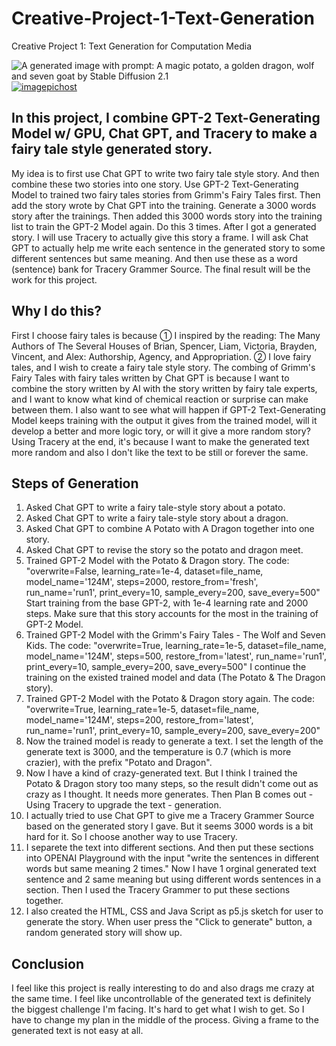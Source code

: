 # Creative-Project-1-Text-Generation
Creative Project 1: Text Generation for Computation Media

![A generated image with prompt: A magic potato, a golden dragon, wolf and seven goat by Stable Diffusion 2.1](https://ibb.co/DVJmtnT)
<a href="https://ibb.co/DVJmtnT"><img src="https://i.ibb.co/ngG4bSt/image.jpg" alt="image">pichost</a><br />

## In this project, I combine GPT-2 Text-Generating Model w/ GPU, Chat GPT, and Tracery to make a fairy tale style generated story.
My idea is to first use Chat GPT to write two fairy tale style story. And then combine these two stories into one story. 
Use GPT-2 Text-Generating Model to trained two fairy tales stories from Grimm's Fairy Tales first. Then add the story wrote by Chat GPT into the training. Generate a 3000 words story after the trainings. Then added this 3000 words story into the training list to train the GPT-2 Model again. Do this 3 times. 
After I got a generated story. I will use Tracery to actually give this story a frame. I will ask Chat GPT to actually help me write each sentence in the generated story to some different sentences but same meaning. And then use these as a word (sentence) bank for Tracery Grammer Source.
The final result will be the work for this project.

## Why I do this?
First I choose fairy tales is because ① I inspired by the reading: The Many Authors of The Several Houses of Brian, Spencer, Liam, Victoria, Brayden, Vincent, and Alex: Authorship, Agency, and Appropriation. ② I love fairy tales, and I wish to create a fairy tale style story.
The combing of Grimm's Fairy Tales with fairy tales written by Chat GPT is because I want to combine the story written by AI with the story written by fairy tale experts, and I want to know what kind of chemical reaction or surprise can make between them.
I also want to see what will happen if GPT-2 Text-Generating Model keeps training with the output it gives from the trained model, will it develop a better and more logic tory, or will it give a more random story?
Using Tracery at the end, it's because I want to make the generated text more random and also I don't like the text to be still or forever the same. 

## Steps of Generation
1. Asked Chat GPT to write a fairy tale-style story about a potato.
2. Asked Chat GPT to write a fairy tale-style story about a dragon.
3. Asked Chat GPT to combine A Potato with A Dragon together into one story.
4. Asked Chat GPT to revise the story so the potato and dragon meet.
5. Trained GPT-2 Model with the Potato & Dragon story. The code:
             "overwrite=False,
              learning_rate=1e-4,
              dataset=file_name,
              model_name='124M',
              steps=2000,
              restore_from='fresh',
              run_name='run1',
              print_every=10,
              sample_every=200,
              save_every=500"
Start training from the base GPT-2, with 1e-4 learning rate and 2000 steps. Make sure that this story accounts for the most in the training of GPT-2 Model.
6. Trained GPT-2 Model with the Grimm's Fairy Tales - The Wolf and Seven Kids. The code:
             "overwrite=True,
              learning_rate=1e-5,
              dataset=file_name,
              model_name='124M',
              steps=500,
              restore_from='latest',
              run_name='run1',
              print_every=10,
              sample_every=200,
              save_every=500"
I continue the training on the existed trained model and data (The Potato & The Dragon story).
7. Trained GPT-2 Model with the Potato & Dragon story again. The code:
             "overwrite=True,
              learning_rate=1e-5,
              dataset=file_name,
              model_name='124M',
              steps=200,
              restore_from='latest',
              run_name='run1',
              print_every=10,
              sample_every=200,
              save_every=200"
8. Now the trained model is ready to generate a text. I set the length of the generate text is 3000, and the temperature is 0.7 (which is more crazier), with the prefix "Potato and Dragon".
9. Now I have a kind of crazy-generated text. But I think I trained the Potato & Dragon story too many steps, so the result didn't come out as crazy as I thought. It needs more generates. Then Plan B comes out - Using Tracery to upgrade the text - generation.
10. I actually tried to use Chat GPT to give me a Tracery Grammer Source based on the generated story I gave. But it seems 3000 words is a bit hard for it. So I choose another way to use Tracery.
11. I separete the text into different sections. And then put these sections into OPENAI Playground with the input "write the sentences in different words but same meaning 2 times." Now I have 1 orginal generated text sentence and 2 same meaning but using different words sentences in a section. Then I used the Tracery Grammer to put these sections together. 
12. I also created the HTML, CSS and Java Script as p5.js sketch for user to generate the story. When user press the "Click to generate" button, a random generated story will show up.

## Conclusion
I feel like this project is really interesting to do and also drags me crazy at the same time. I feel like uncontrollable of the generated text is definitely the biggest challenge I'm facing. It's hard to get what I wish to get. So I have to change my plan in the middle of the process. Giving a frame to the generated text is not easy at all.
